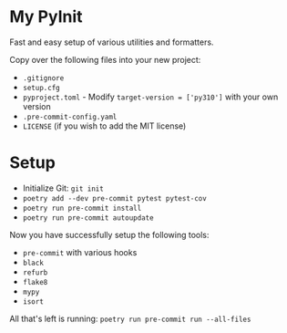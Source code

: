 # My PyInit
Fast and easy setup of various utilities and formatters.

Copy over the following files into your new project:
- `.gitignore`
- `setup.cfg`
- `pyproject.toml` - Modify `target-version = ['py310']` with your own version
- `.pre-commit-config.yaml`
- `LICENSE` (if you wish to add the MIT license)

# Setup
- Initialize Git: `git init`
- `poetry add --dev pre-commit pytest pytest-cov`
- `poetry run pre-commit install`
- `poetry run pre-commit autoupdate`

Now you have successfully setup the following tools:
- `pre-commit` with various hooks
- `black`
- `refurb`
- `flake8`
- `mypy`
- `isort`

All that's left is running:
`poetry run pre-commit run --all-files`
